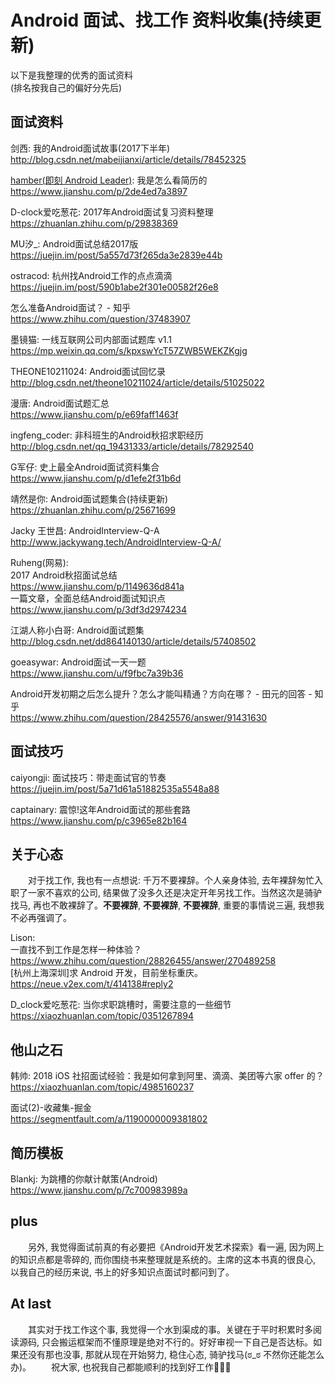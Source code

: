 # Android 面试、找工作 资料收集(持续更新)

以下是我整理的优秀的面试资料  
(排名按我自己的偏好分先后)
## 面试资料
剑西: 我的Android面试故事(2017下半年)  
<http://blog.csdn.net/mabeijianxi/article/details/78452325>

[hamber(即刻 Android Leader)](https://juejin.im/user/57b82535d342d3005ac24f59):
我是怎么看简历的  
<https://www.jianshu.com/p/2de4ed7a3897>

D-clock爱吃葱花: 2017年Android面试复习资料整理  
<https://zhuanlan.zhihu.com/p/29838369>

MU汐_: Android面试总结2017版  
<https://juejin.im/post/5a557d73f265da3e2839e44b>

ostracod: 杭州找Android工作的点点滴滴  
<https://juejin.im/post/590b1abe2f301e00582f26e8>

怎么准备Android面试？ - 知乎  
<https://www.zhihu.com/question/37483907>

墨镜猫: 一线互联网公司内部面试题库 v1.1  
<https://mp.weixin.qq.com/s/kpxswYcT57ZWB5WEKZKgjg>

THEONE10211024: Android面试回忆录  
<http://blog.csdn.net/theone10211024/article/details/51025022>

漫唐: Android面试题汇总  
<https://www.jianshu.com/p/e69faff1463f>

ingfeng_coder: 非科班生的Android秋招求职经历  
<http://blog.csdn.net/qq_19431333/article/details/78292540>

G军仔: 史上最全Android面试资料集合  
<https://www.jianshu.com/p/d1efe2f31b6d>

靖然是你: Android面试题集合(持续更新)  
<https://zhuanlan.zhihu.com/p/25671699>

Jacky 王世昌: AndroidInterview-Q-A  
<http://www.jackywang.tech/AndroidInterview-Q-A/>

Ruheng(网易):  
2017 Android秋招面试总结  
<https://www.jianshu.com/p/1149636d841a>  
一篇文章，全面总结Android面试知识点  
<https://www.jianshu.com/p/3df3d2974234>

江湖人称小白哥: Android面试题集  
<http://blog.csdn.net/dd864140130/article/details/57408502>

goeasywar: Android面试一天一题  
<https://www.jianshu.com/u/f9fbc7a39b36>

Android开发初期之后怎么提升？怎么才能叫精通？方向在哪？ - 田元的回答 - 知乎  
<https://www.zhihu.com/question/28425576/answer/91431630>

## 面试技巧
caiyongji: 面试技巧：带走面试官的节奏  
<https://juejin.im/post/5a71d61a51882535a5548a88>

captainary: 震惊!这年Android面试的那些套路  
<https://www.jianshu.com/p/c3965e82b164>

## 关于心态
&emsp;&emsp;对于找工作, 我也有一点想说: 千万不要裸辞。个人亲身体验, 去年裸辞匆忙入职了一家不喜欢的公司, 结果做了没多久还是决定开年另找工作。当然这次是骑驴找马, 再也不敢裸辞了。**不要裸辞**, **不要裸辞**, **不要裸辞**, 重要的事情说三遍, 我想我不必再强调了。

Lison:  
一直找不到工作是怎样一种体验？  
<https://www.zhihu.com/question/28826455/answer/270489258>  
[杭州上海深圳]求 Android 开发，目前坐标重庆。  
<https://neue.v2ex.com/t/414138#reply2>

D_clock爱吃葱花: 当你求职跳槽时，需要注意的一些细节  
<https://xiaozhuanlan.com/topic/0351267894>

## 他山之石
韩帅: 2018 iOS 社招面试经验：我是如何拿到阿里、滴滴、美团等六家 offer 的？  
<https://xiaozhuanlan.com/topic/4985160237>

面试(2)-收藏集-掘金  
<https://segmentfault.com/a/1190000009381802>

## 简历模板
Blankj: 为跳槽的你献计献策(Android)  
<https://www.jianshu.com/p/7c700983989a>

## plus
&emsp;&emsp;另外, 我觉得面试前真的有必要把《Android开发艺术探索》看一遍, 因为网上的知识点都是零碎的, 而你围绕书来整理就是系统的。主席的这本书真的很良心, 以我自己的经历来说, 书上的好多知识点面试时都问到了。

## At last
&emsp;&emsp;其实对于找工作这个事, 我觉得一个水到渠成的事。关键在于平时积累时多阅读源码, 只会搬运框架而不懂原理是绝对不行的。好好审视一下自己是否达标。如果还没有那也没事, 那就从现在开始努力, 稳住心态, 骑驴找马(ಠ_ಠ 不然你还能怎么办)。
&emsp;&emsp;祝大家, 也祝我自己都能顺利的找到好工作🎉🎉🎉


